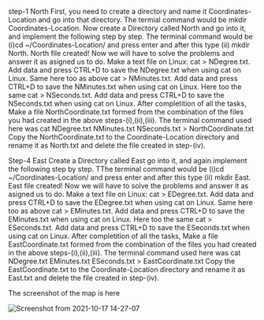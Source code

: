 step-1 North
First, you need to create a directory and name it Coordinates-Location and go into that directory. The termial command would be mkdir Coordinates-Location.
Now create a Directory called North and go into it, and implement the following step by step. The terminal command would be (i)cd ~/Coordinates-Location/ and press enter and after this type (ii) mkdir North. North file created!
Now we will have to solve the problems and answer it as asigned us to do.
Make a text file on Linux: cat > NDegree.txt. Add data and press CTRL+D to save the NDegree.txt when using cat on Linux.
Same here too as above cat > NMinutes.txt. Add data and press CTRL+D to save the NMinutes.txt when using cat on Linux.
Here too the same cat > NSeconds.txt. Add data and press CTRL+D to save the NSeconds.txt when using cat on Linux.
After completition of all the tasks, Make a file NorthCoordinate.txt formed from the combination of the files you had created in the above steps-(i),(ii),(iii). The terminal command used here was cat NDegree.txt NMinutes.txt NSeconds.txt > NorthCoordinate.txt
Copy the NorthCoordinate.txt to the Coordinate-Location directory and rename it as North.txt and delete the file created in step-(iv).

Step-4 East
Create a Directory called East go into it, and again implement the following step by step.  TThe terminal command would be (i)cd ~/Coordinates-Location/ and press enter and after this type (ii) mkdir East. East file created!
Now we will have to solve the problems and answer it as asigned us to do.
Make a text file on Linux: cat > EDegree.txt. Add data and press CTRL+D to save the EDegree.txt when using cat on Linux.
Same here too as above cat > EMinutes.txt. Add data and press CTRL+D to save the EMinutes.txt when using cat on Linux.
Here too the same cat > ESeconds.txt. Add data and press CTRL+D to save the ESeconds.txt when using cat on Linux.
After completition of all the tasks, Make a file EastCoordinate.txt formed from the combination of the files you had created in the above steps-(i),(ii),(iii). The terminal command used here was cat NDegree.txt EMinutes.txt ESeconds.txt > EastCoordinate.txt
Copy the EastCoordinate.txt to the Coordinate-Location directory and rename it as East.txt and delete the file created in step-(iv).

The screenshot of the map is here

![Screenshot from 2021-10-17 14-27-07](https://user-images.githubusercontent.com/92096747/138327567-c9f3b971-323f-4dbd-a43c-82a40469c9d3.png)

